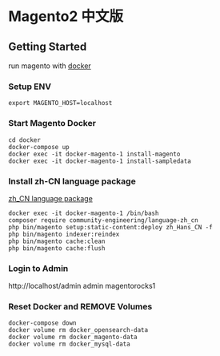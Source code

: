Magento2 中文版 
===


## Getting Started

run magento with [docker](https://github.com/alexcheng1982/docker-magento2)

### Setup ENV

```shell
export MAGENTO_HOST=localhost
```

### Start Magento Docker

```shell
cd docker
docker-compose up
docker exec -it docker-magento-1 install-magento
docker exec -it docker-magento-1 install-sampledata
```


### Install zh-CN language package

[zh_CN language package](https://github.com/magento-l10n/language-zh_CN/tree/master)

```shell
docker exec -it docker-magento-1 /bin/bash
composer require community-engineering/language-zh_cn
php bin/magento setup:static-content:deploy zh_Hans_CN -f
php bin/magento indexer:reindex
php bin/magento cache:clean
php bin/magento cache:flush
```

### Login to Admin

http://localhost/admin
admin
magentorocks1


### Reset Docker and REMOVE Volumes

```shell
docker-compose down
docker volume rm docker_opensearch-data
docker volume rm docker_magento-data
docker volume rm docker_mysql-data
```
